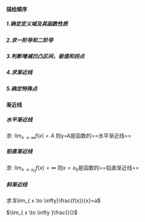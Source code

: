 #### 描绘顺序

##### 1.确定定义域及其函数性质

##### 2.求一阶导和二阶导

##### 3.判断增减凹凸区间，极值和拐点

##### 4.求渐近线

##### 5.确定特殊点
#### 渐近线

##### 水平渐近线

求: $\lim_{ x \to \infty }f(x)=A$
则y=A是函数的==水平渐近线==

##### 铅直渐近线

求: $\lim_{ x \to x_{0} }f(x)=\infty$
则$x=x_{0}$是函数的==铅直渐近线==

##### 斜渐近线

求:$\lim_{ x \to \infty}\frac{f(x)}{x}=a$

$\lim_{ x \to \infty }\frac{}{}$